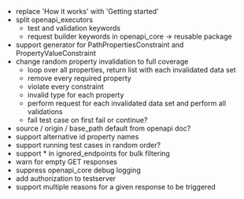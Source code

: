 - replace 'How it works' with 'Getting started'
- split openapi_executors
    - test and validation keywords
    - request builder keywords in openapi_core -> reusable package
- support generator for PathPropertiesConstraint and PropertyValueConstraint
- change random property invalidation to full coverage
    - loop over all properties, return list with each invalidated data set
    - remove every required property
    - violate every constraint
    - invalid type for each property
    - perform request for each invalidated data set and perform all validations
    - fail test case on first fail or continue?
- source / origin / base_path default from openapi doc?
- support alternative id property names
- support running test cases in random order?
- support * in ignored_endpoints for bulk filtering
- warn for empty GET responses
- suppress openapi_core debug logging
- add authorization to testserver
- support multiple reasons for a given response to be triggered